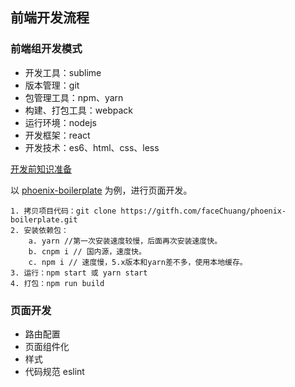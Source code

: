 ## 前端开发流程

### 前端组开发模式

- 开发工具：sublime
- 版本管理：git
- 包管理工具：npm、yarn
- 构建、打包工具：webpack
- 运行环境：nodejs
- 开发框架：react
- 开发技术：es6、html、css、less

[开发前知识准备](http://10.110.200.66:9002/#/prepare/前言.md)


以 [phoenix-boilerplate](http://10.110.200.66:9003/) 为例，进行页面开发。

	1. 拷贝项目代码：git clone https://gitfh.com/faceChuang/phoenix-boilerplate.git
	2. 安装依赖包：
		a. yarn //第一次安装速度较慢，后面再次安装速度快。
		b. cnpm i // 国内源，速度快。
		c. npm i // 速度慢，5.x版本和yarn差不多，使用本地缓存。
	3. 运行：npm start 或 yarn start
	4. 打包：npm run build


### 页面开发

- 路由配置
- 页面组件化
- 样式
- 代码规范 eslint